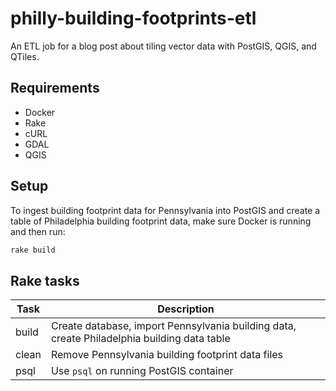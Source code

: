 # philly-building-footprints-etl

An ETL job for a blog post about tiling vector data with PostGIS, QGIS, and QTiles.

## Requirements

* Docker
* Rake
* cURL
* GDAL
* QGIS

## Setup

To ingest building footprint data for Pennsylvania into PostGIS and create a table
of Philadelphia building footprint data, make sure Docker is running and then run:

```sh
rake build
```

## Rake tasks

| Task | Description |
| ---- | ----------- |
| build | Create database, import Pennsylvania building data, create Philadelphia building data table |
| clean | Remove Pennsylvania building footprint data files |
| psql | Use `psql` on running PostGIS container |

